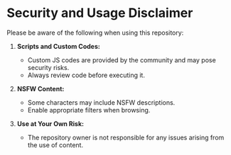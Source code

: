 # Security and Usage Disclaimer  

Please be aware of the following when using this repository:  

1. **Scripts and Custom Codes:**  
   - Custom JS codes are provided by the community and may pose security risks.  
   - Always review code before executing it.  

2. **NSFW Content:**  
   - Some characters may include NSFW descriptions.  
   - Enable appropriate filters when browsing.  

3. **Use at Your Own Risk:**  
   - The repository owner is not responsible for any issues arising from the use of content.  
